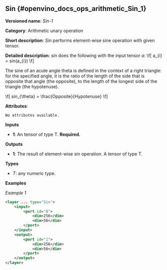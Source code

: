 ## Sin <a name="Sin"></a> {#openvino_docs_ops_arithmetic_Sin_1}

**Versioned name**: *Sin-1*

**Category**: Arithmetic unary operation 

**Short description**: *Sin* performs element-wise sine operation with given tensor.

**Detailed description**: *sin* does the following with the input tensor *a*:
\f[
a_{i} = sin(a_{i})
\f]

The sine of an acute angle theta is defined in the context of a right triangle: for the specified angle, it is the ratio of the length of the side 
that is opposite that angle (the opposite), to the length of the longest side of the triangle (the hypotenuse).

\f[
sin_{\theta} = \frac{Opposite}{Hypotenuse}
\f]

**Attributes**:

    No attributes available.

**Inputs**

* **1**: An tensor of type T. **Required.**

**Outputs**

* **1**: The result of element-wise sin operation. A tensor of type T.

**Types**

* *T*: any numeric type.


**Examples**

*Example 1*

```xml
<layer ... type="Sin">
    <input>
        <port id="0">
            <dim>256</dim>
            <dim>56</dim>
        </port>
    </input>
    <output>
        <port id="1">
            <dim>256</dim>
            <dim>56</dim>
        </port>
    </output>
</layer>
```
